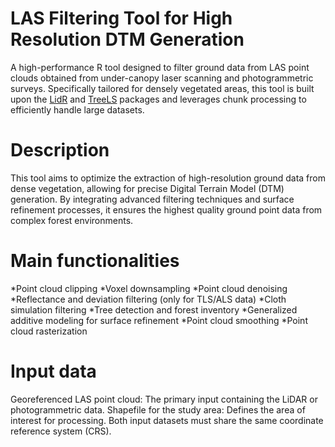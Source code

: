 # LAS Filtering Tool for High Resolution DTM Generation #
A high-performance R tool designed to filter ground data from LAS point clouds obtained from under-canopy laser scanning and photogrammetric surveys. Specifically tailored for densely vegetated areas, this tool is built upon the [LidR](https://github.com/r-lidar/lidR) and [TreeLS](https://github.com/tiagodc/TreeLS) packages and leverages chunk processing to efficiently handle large datasets.

# Description #
This tool aims to optimize the extraction of high-resolution ground data from dense vegetation, allowing for precise Digital Terrain Model (DTM) generation. By integrating advanced filtering techniques and surface refinement processes, it ensures the highest quality ground point data from complex forest environments.

# Main functionalities #
*Point cloud clipping
*Voxel downsampling
*Point cloud denoising
*Reflectance and deviation filtering (only for TLS/ALS data)
*Cloth simulation filtering
*Tree detection and forest inventory
*Generalized additive modeling for surface refinement
*Point cloud smoothing
*Point cloud rasterization 

# Input data #
Georeferenced LAS point cloud: The primary input containing the LiDAR or photogrammetric data.
Shapefile for the study area: Defines the area of interest for processing.
Both input datasets must share the same coordinate reference system (CRS).


